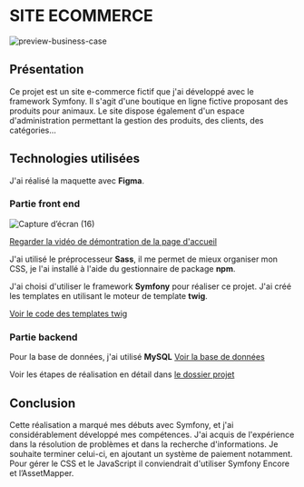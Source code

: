  # SITE ECOMMERCE
 
![preview-business-case](https://github.com/alicemimouni/lanimesalerie-symfony/assets/82211729/b291f530-e634-489d-860b-dd189ee7e3c5)

## Présentation

Ce projet est un site e-commerce fictif que j'ai développé avec le framework Symfony. Il s'agit d'une boutique en ligne fictive proposant des produits pour animaux. Le site dispose également d'un espace d'administration permettant la gestion des produits, des clients, des catégories...

## Technologies utilisées

J'ai réalisé la maquette avec **Figma**.

### Partie front end
![Capture d’écran (16)](https://github.com/alicemimouni/lanimesalerie-symfony/assets/82211729/429a86f9-feab-4f07-a9b1-538174bfa721)

[Regarder la vidéo de démontration de la page d'accueil](https://youtu.be/E2kFJFzLY1o)

J'ai utilisé le préprocesseur **Sass**, il me permet de mieux organiser mon CSS, je l'ai installé à l'aide du gestionnaire de package **npm**.

J'ai choisi d'utiliser le framework **Symfony** pour réaliser ce projet. J'ai créé les templates en utilisant le moteur de template **twig**.

[Voir le code des templates twig](https://github.com/alicemimouni/lanimesalerie-symfony/tree/main/templates)

### Partie backend
Pour la base de données, j'ai utilisé **MySQL** [Voir la base de données](https://github.com/alicemimouni/lanimesalerie-symfony/blob/main/animalerie.sql)

Voir les étapes de réalisation en détail dans [le dossier projet](https://alicemimouni.github.io/dossier-projet-alice-mimouni.pdf#page=28)


## Conclusion

Cette réalisation a marqué mes débuts avec Symfony, et j'ai considérablement développé mes compétences. J'ai acquis de l'expérience dans la résolution de problèmes et dans la recherche d'informations.
Je souhaite terminer celui-ci, en ajoutant un système de paiement notamment. Pour gérer le CSS et le JavaScript il conviendrait d'utiliser Symfony Encore et  l’AssetMapper. 
